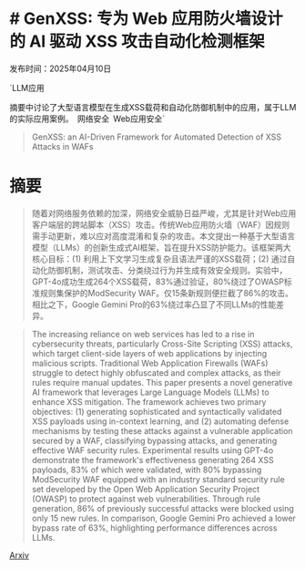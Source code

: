 # # GenXSS: 专为 Web 应用防火墙设计的 AI 驱动 XSS 攻击自动化检测框架

发布时间：2025年04月10日

`LLM应用

摘要中讨论了大型语言模型在生成XSS载荷和自动化防御机制中的应用，属于LLM的实际应用案例。` `网络安全` `Web应用安全`

> GenXSS: an AI-Driven Framework for Automated Detection of XSS Attacks in WAFs

# 摘要

> 随着对网络服务依赖的加深，网络安全威胁日益严峻，尤其是针对Web应用客户端层的跨站脚本（XSS）攻击。传统Web应用防火墙（WAF）因规则需手动更新，难以应对高度混淆和复杂的攻击。本文提出一种基于大型语言模型（LLMs）的创新生成式AI框架，旨在提升XSS防护能力。该框架两大核心目标：(1) 利用上下文学习生成复杂且语法严谨的XSS载荷；(2) 通过自动化防御机制，测试攻击、分类绕过行为并生成有效安全规则。实验中，GPT-4o成功生成264个XSS载荷，83%通过验证，80%绕过了OWASP标准规则集保护的ModSecurity WAF。仅15条新规则便拦截了86%的攻击。相比之下，Google Gemini Pro的63%绕过率凸显了不同LLMs的性能差异。

> The increasing reliance on web services has led to a rise in cybersecurity threats, particularly Cross-Site Scripting (XSS) attacks, which target client-side layers of web applications by injecting malicious scripts. Traditional Web Application Firewalls (WAFs) struggle to detect highly obfuscated and complex attacks, as their rules require manual updates. This paper presents a novel generative AI framework that leverages Large Language Models (LLMs) to enhance XSS mitigation. The framework achieves two primary objectives: (1) generating sophisticated and syntactically validated XSS payloads using in-context learning, and (2) automating defense mechanisms by testing these attacks against a vulnerable application secured by a WAF, classifying bypassing attacks, and generating effective WAF security rules. Experimental results using GPT-4o demonstrate the framework's effectiveness generating 264 XSS payloads, 83% of which were validated, with 80% bypassing ModSecurity WAF equipped with an industry standard security rule set developed by the Open Web Application Security Project (OWASP) to protect against web vulnerabilities. Through rule generation, 86% of previously successful attacks were blocked using only 15 new rules. In comparison, Google Gemini Pro achieved a lower bypass rate of 63%, highlighting performance differences across LLMs.

[Arxiv](https://arxiv.org/abs/2504.08176)